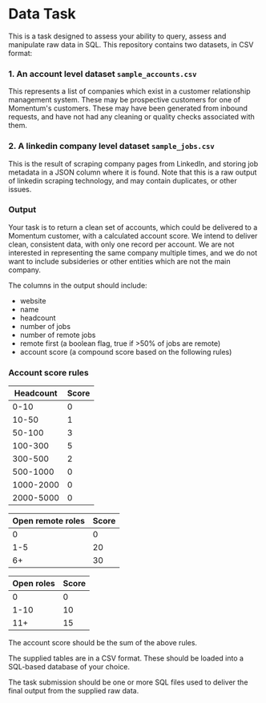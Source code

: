 # Data Task

This is a task designed to assess your ability to query, assess and manipulate raw data in SQL. This repository contains two datasets, in CSV format:

### 1. An account level dataset `sample_accounts.csv`
This represents a list of companies which exist in a customer relationship management system. These may be prospective customers for one of Momentum's customers. These may have been generated
from inbound requests, and have not had any cleaning or quality checks associated with them.

### 2. A linkedin company level dataset `sample_jobs.csv`
This is the result of scraping company pages from LinkedIn, and storing job metadata in a JSON column where it is found.
Note that this is a raw output of linkedin scraping technology, and may contain duplicates, or other issues.

### Output

Your task is to return a clean set of accounts, which could be delivered to a Momentum customer, with a calculated account score. We intend to deliver
clean, consistent data, with only one record per account. We are not interested in representing the same company multiple times, and
we do not want to include subsideries or other entities which are not the main company.

The columns in the output should include:

- website
- name
- headcount
- number of jobs
- number of remote jobs
- remote first (a boolean flag, true if >50% of jobs are remote)
- account score (a compound score based on the following rules)


### Account score rules



| Headcount | Score |
| -------------- | --------- |
| 0-10           |     0      |
| 10-50          | 1         |
| 50-100         | 3         |
| 100-300        | 5         |
| 300-500        | 2         |
| 500-1000       |      0     |
| 1000-2000      |       0    |
| 2000-5000      |0|


| Open remote roles | Score|
| ----------------------- | --------- |
| 0           |    0       |
| 1-5                     | 20        |
| 6+                      | 30        |


| Open roles | Score|
| ----------------------- | --------- |
| 0  |  0         |
| 1-10           | 10        |
| 11+           | 15        |

The account score should be the sum of the above rules.


The supplied tables are in a CSV format. These should be loaded into a SQL-based database of your choice.

The task submission should be one or more SQL files used to deliver the final output from the supplied raw data.

